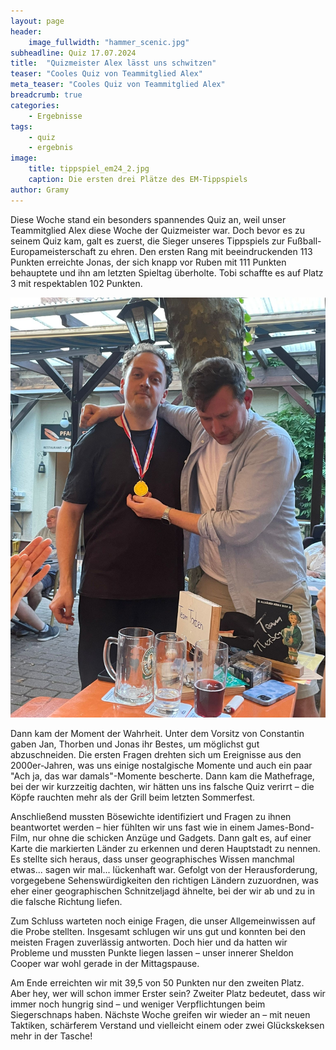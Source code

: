 ```yaml
---
layout: page
header:
    image_fullwidth: "hammer_scenic.jpg"
subheadline: Quiz 17.07.2024
title:  "Quizmeister Alex lässt uns schwitzen"
teaser: "Cooles Quiz von Teammitglied Alex"
meta_teaser: "Cooles Quiz von Teammitglied Alex"
breadcrumb: true
categories:
    - Ergebnisse
tags:
    - quiz
    - ergebnis
image:
    title: tippspiel_em24_2.jpg
    caption: Die ersten drei Plätze des EM-Tippspiels
author: Gramy
---
```


Diese Woche stand ein besonders spannendes Quiz an, weil unser Teammitglied Alex diese Woche der Quizmeister war. Doch bevor es zu seinem Quiz kam, galt es zuerst, die Sieger unseres Tippspiels zur Fußball-Europameisterschaft zu ehren. Den ersten Rang mit beeindruckenden 113 Punkten erreichte Jonas, der sich knapp vor Ruben mit 111 Punkten behauptete und ihn am letzten Spieltag überholte. Tobi schaffte es auf Platz 3 mit respektablen 102 Punkten.

![Tippspielsieger](../../images/tippspiel_em24_1.jpg "Tippspielsieger")

Dann kam der Moment der Wahrheit. 
Unter dem Vorsitz von Constantin gaben Jan, Thorben und Jonas ihr Bestes, um möglichst gut abzuschneiden. 
Die ersten Fragen drehten sich um Ereignisse aus den 2000er-Jahren, was uns einige nostalgische Momente und auch ein paar "Ach ja, das war damals"-Momente bescherte. 
Dann kam die Mathefrage, bei der wir kurzzeitig dachten, wir hätten uns ins falsche Quiz verirrt – die Köpfe rauchten mehr als der Grill beim letzten Sommerfest.

Anschließend mussten Bösewichte identifiziert und Fragen zu ihnen beantwortet werden – hier fühlten wir uns fast wie in einem James-Bond-Film, nur ohne die schicken Anzüge und Gadgets. 
Dann galt es, auf einer Karte die markierten Länder zu erkennen und deren Hauptstadt zu nennen. 
Es stellte sich heraus, dass unser geographisches Wissen manchmal etwas... sagen wir mal... lückenhaft war. 
Gefolgt von der Herausforderung, vorgegebene Sehenswürdigkeiten den richtigen Ländern zuzuordnen, was eher einer geographischen Schnitzeljagd ähnelte, bei der wir ab und zu in die falsche Richtung liefen.

Zum Schluss warteten noch einige Fragen, die unser Allgemeinwissen auf die Probe stellten. 
Insgesamt schlugen wir uns gut und konnten bei den meisten Fragen zuverlässig antworten. 
Doch hier und da hatten wir Probleme und mussten Punkte liegen lassen – unser innerer Sheldon Cooper war wohl gerade in der Mittagspause.

Am Ende erreichten wir mit 39,5 von 50 Punkten nur den zweiten Platz. 
Aber hey, wer will schon immer Erster sein? 
Zweiter Platz bedeutet, dass wir immer noch hungrig sind – und weniger Verpflichtungen beim Siegerschnaps haben. 
Nächste Woche greifen wir wieder an – mit neuen Taktiken, schärferem Verstand und vielleicht einem oder zwei Glückskeksen mehr in der Tasche!